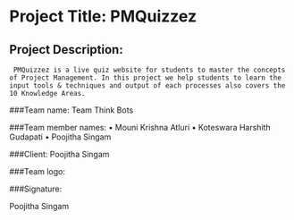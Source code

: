 # Project Title: PMQuizzez 

## Project Description: 
     PMQuizzez is a live quiz website for students to master the concepts of Project Management. In this project we help students to learn the input tools & techniques and output of each processes also covers the 10 Knowledge Areas.
     
###Team name: Team Think Bots

###Team member names:
•	Mouni Krishna Atluri
•	Koteswara Harshith Gudapati
•	Poojitha Singam

###Client: Poojitha Singam

###Team logo:



###Signature:

Poojitha Singam

            
